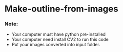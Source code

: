 # Make-outline-from-images

### Note:
  - Your computer must have python pre-installed
  - Your computer need install CV2 to run this code
  - Put your images converted into input folder. 
